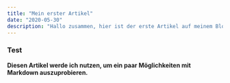 ```yaml
---
title: "Mein erster Artikel"
date: "2020-05-30"
description: "Hallo zusammen, hier ist der erste Artikel auf meinem Blog."
---
```

### Test

**Diesen Artikel werde ich nutzen, um ein paar Möglichkeiten mit Markdown auszuprobieren.**

